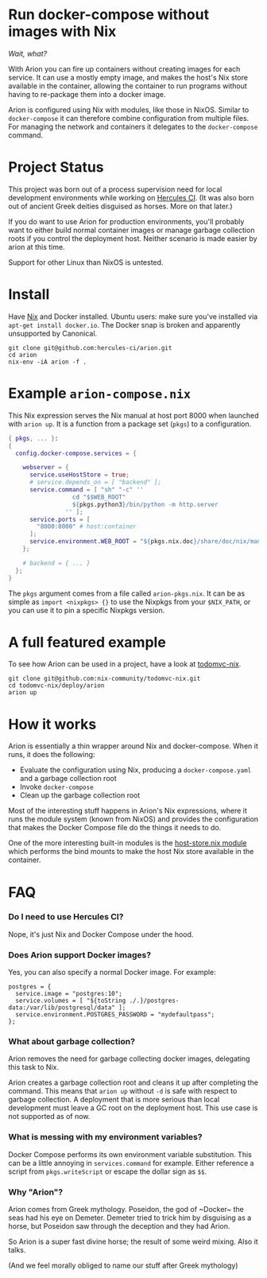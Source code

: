 
# Run docker-compose without images with Nix

*Wait, what?*

With Arion you can fire up containers without creating images for each
service. It can use a mostly empty image, and makes the host's Nix
store available in the container, allowing the container to run
programs without having to re-package them into a docker image.

Arion is configured using Nix with modules, like those in
NixOS. Similar to `docker-compose` it can therefore combine
configuration from multiple files. For managing the network and
containers it delegates to the `docker-compose` command.

# Project Status

This project was born out of a process supervision need for local
development environments while working
on [Hercules CI](https://www.hercules-ci.com). (It was also born out
of ancient Greek deities disguised as horses. More on that later.)

If you do want to use Arion for production environments, you'll
probably want to either build normal container images or manage
garbage collection roots if you control the deployment host. Neither
scenario is made easier by arion at this time.

Support for other Linux than NixOS is untested.

# Install

Have [Nix](https://nixos.org/nix/) and Docker installed. Ubuntu users:
make sure you've installed via `apt-get install docker.io`. The Docker snap
is broken and apparently unsupported by Canonical.

    git clone git@github.com:hercules-ci/arion.git
    cd arion
    nix-env -iA arion -f .

# Example `arion-compose.nix`

This Nix expression serves the Nix manual at host port 8000 when launched with `arion up`. It is a function from a package set (`pkgs`) to a configuration.

```nix
{ pkgs, ... }:
{
  config.docker-compose.services = {

    webserver = {
      service.useHostStore = true;
      # service.depends_on = [ "backend" ];
      service.command = [ "sh" "-c" ''
                  cd "$$WEB_ROOT"
                  ${pkgs.python3}/bin/python -m http.server
                '' ];
      service.ports = [
        "8000:8000" # host:container
      ];
      service.environment.WEB_ROOT = "${pkgs.nix.doc}/share/doc/nix/manual";
    };

    # backend = { ... }
  };
}
```

The `pkgs` argument comes from a file called `arion-pkgs.nix`. It can be as simple as `import <nixpkgs> {}` to use the Nixpkgs from your `$NIX_PATH`, or you can use it to pin a specific Nixpkgs version.

# A full featured example

To see how Arion can be used in a project, have a look at [todomvc-nix](https://github.com/nix-community/todomvc-nix/tree/master/deploy/arion).

    git clone git@github.com:nix-community/todomvc-nix.git
    cd todomvc-nix/deploy/arion
    arion up

# How it works

Arion is essentially a thin wrapper around Nix and docker-compose.
When it runs, it does the following:

 - Evaluate the configuration using Nix, producing a `docker-compose.yaml` and a garbage collection root
 - Invoke `docker-compose`
 - Clean up the garbage collection root

Most of the interesting stuff happens in Arion's Nix expressions,
where it runs the module system (known from NixOS) and provides the configuration that makes the Docker Compose file do the things it needs to do.

One of the more interesting built-in modules is the [host-store.nix module](src/nix/modules/service/host-store.nix) which performs the bind mounts to make the host Nix store available in the container.

# FAQ

### Do I need to use Hercules CI?

Nope, it's just Nix and Docker Compose under the hood.


### Does Arion support Docker images?

Yes, you can also specify a normal Docker image. For example:

    postgres = {
      service.image = "postgres:10";
      service.volumes = [ "${toString ./.}/postgres-data:/var/lib/postgresql/data" ];
      service.environment.POSTGRES_PASSWORD = "mydefaultpass";
    };

### What about garbage collection?

Arion removes the need for garbage collecting docker images,
delegating this task to Nix.

Arion creates a garbage collection root and cleans it up after
completing the command. This means that `arion up` without `-d` is
safe with respect to garbage collection. A deployment that is more
serious than local development must leave a GC root on the deployment
host. This use case is not supported as of now.

### What is messing with my environment variables?

Docker Compose performs its own environment variable
substitution. This can be a little annoying in `services.command` for
example. Either reference a script from `pkgs.writeScript` or escape
the dollar sign as `$$`.

### Why "Arion"?

Arion comes from Greek mythology. Poseidon, the god of ~Docker~ the
seas had his eye on Demeter. Demeter tried to trick him by disguising
as a horse, but Poseidon saw through the deception and they had Arion.

So Arion is a super fast divine horse; the result of some weird
mixing. Also it talks.

(And we feel morally obliged to name our stuff after Greek mythology)
